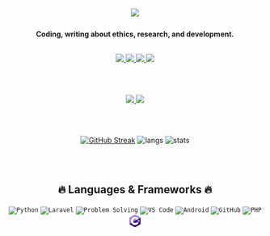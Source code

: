 <div align="center">

  <h1>
    <img width="80%" src="https://readme-typing-svg.herokuapp.com?font=Lalezar&size=30&color=3DAEE9&center=true&vCenter=true&width=600&lines=👋+Hey%2C+I%E2%80%99m+Defaltastra!💻" />
  </h1>

  <p><b>Coding, writing about ethics, research, and development.</b></p>

  <br />

  <!-- Badges -->
  <a href="https://fedoraproject.org/">
    <img src="https://img.shields.io/badge/OS-Fedora-294172?style=for-the-badge&logo=fedora&logoColor=white" />
  </a>
  <a href="https://zen-browser.app/">
    <img src="https://img.shields.io/badge/Browser-Zen-1E1E2E?style=for-the-badge&logo=firefox&logoColor=white" />
  </a>
  <a href="https://netlify.app/">
    <img src="https://img.shields.io/badge/Deploy-Netlify-00C7B7?style=for-the-badge&logo=netlify&logoColor=white" />
  </a>
<a href="mailto:defaltastra@protonmail.com">
  <img src="https://img.shields.io/badge/Email-defaltastra%40protonmail.com-6D4AFF?style=for-the-badge&logo=protonmail&logoColor=white" />
</a>


  <br /><br />

  <!-- Socials -->
  <a href="https://github.com/defaltastra">
    <img src="https://img.shields.io/github/followers/defaltastra?label=Follow%20me&style=social" />
  </a>
  <a href="https://www.instagram.com/astra_defalt/" title="Instagram Profile">
    <img src="https://img.shields.io/badge/Instagram-%40astra__defalt-E4405F?style=social&logo=instagram" />
  </a>

  <br /><br />

  <!-- Stats -->
  <a href="https://git.io/streak-stats"><img src="http://streak.defaltastra.freeddns.org?user=defaltastra&theme=gruvbox" alt="GitHub Streak" /></a>
  <img src="https://github-readme-stats.vercel.app/api/top-langs?username=defaltastra&show_icons=true&theme=gruvbox&layout=compact" alt="langs" />
  <img src="https://github-readme-stats.vercel.app/api?username=defaltastra&show_icons=true&theme=gruvbox" alt="stats" />

  <br /><br />

  <h2>🔥 Languages & Frameworks 🔥</h2>
  <p>
    <code><img title="Python" height="25" src="images/python-original.svg"></code>
    <code><img title="Laravel" height="25" src="images/1200px-Laravel.svg.png"></code>
    <code><img title="Problem Solving" height="25" src="images/problemSolving.png"></code>
    <code><img title="VS Code" height="25" src="images/vscode.png"></code>
    <code><img title="Android" height="25" src="images/android.svg"></code>
    <code><img title="GitHub" height="25" src="images/github.svg"></code>
    <code><img title="PHP" height="25" src="images/php.svg"></code>
    <code><img title="C#" height="25" src="images/csharp.svg"></code>
  </p>

</div>
